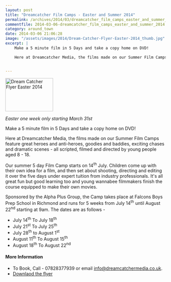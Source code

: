 ```yaml
---
layout: post
title: "Dreamcatcher Film Camps - Easter and Summer 2014"
permalink: /archives/2014/03/dreamcatcher_film_camps_easter_and_summer_2014.html
commentfile: 2014-03-06-dreamcatcher_film_camps_easter_and_summer_2014
category: around_town
date: 2014-03-06 21:06:28
image: "/assets/images/2014/Dream-Catcher-Flyer-Easter-2014_thumb.jpg"
excerpt: |
    Make a 5 minute film in 5 Days and take a copy home on DVD!

    Here at Dreamcatcher Media, the films made on our Summer Film Camps feature great heroes and anti-heroes, goodies and baddies, exciting chases and dramatic scenes - all scripted, filmed and directed by young people aged 8 - 18.


---
```


<a href="/assets/images/2014/Dream-Catcher-Flyer-Easter-2014.jpg" title="See larger version of - Dream Catcher Flyer Easter 2014"><img src="/assets/images/2014/Dream-Catcher-Flyer-Easter-2014_thumb.jpg" width="150" height="104" alt="Dream Catcher Flyer Easter 2014" class="photo right" /></a>

*Easter one week only starting March 31st*

Make a 5 minute film in 5 Days and take a copy home on DVD!

Here at Dreamcatcher Media, the films made on our Summer Film Camps feature great heroes and anti-heroes, goodies and baddies, exciting chases and dramatic scenes - all scripted, filmed and directed by young people aged 8 - 18.

Our summer 5 day Film Camp starts on 14<sup>th</sup> July. Children come up with their own idea for a film, and then set about shooting, directing and editing it over the five days under expert tuition from industry professionals. It's all great fun but good learning too and young wannabee filmmakers finish the course equipped to make their own movies.

Sponsored by the Alpha Plus Group, the Camp takes place at Falcons Boys Prep School in Richmond and runs for 5 weeks from July 14<sup>th</sup> until August 22<sup>nd</sup> starting at 9am. The dates are as follows -

-   July 14<sup>th</sup> To July 18<sup>th</sup>
-   July 21<sup>st</sup> To July 25<sup>th</sup>
-   July 28<sup>th</sup> to August 1<sup>st</sup>
-   August 11<sup>th</sup> To August 15<sup>th</sup>
-   August 18<sup>th</sup> To August 22<sup>nd</sup>

#### More Information

-   To Book, Call - 07828377939 or email <info@dreamcatchermedia.co.uk>.
-   [Downlaod the flyer](/assets/images/2014/Dream-Catcher-Flyer-Easter-2014.jpg)
